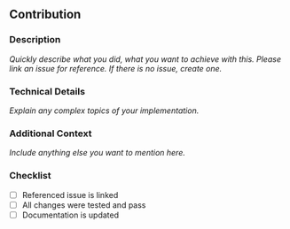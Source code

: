 ## Contribution

### Description

_Quickly describe what you did, what you want to achieve with this. Please link an issue for reference. If there is no issue, create one._

### Technical Details

_Explain any complex topics of your implementation._

### Additional Context

_Include anything else you want to mention here._

### Checklist

- [ ] Referenced issue is linked
- [ ] All changes were tested and pass
- [ ] Documentation is updated
